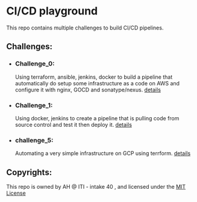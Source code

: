 # CI/CD playground

This repo contains multiple challenges to build CI/CD pipelines. 

## Challenges:

- ### Challenge_0: 
  Using terraform, ansible, jenkins, docker to build a pipeline that automatically do setup some infrastructure as a code on AWS and configure it with nginx, GOCD and sonatype/nexus. [details](challenge_0/README.md)

- ### Challenge_1:
  Using docker, jenkins to create a pipeline that is pulling code from source control and test it then deploy it. [details](challenge_1/README.md)
  
- ### challenge_5:
  Automating a very simple infrastructure on GCP using terrform.
  [details](challenge_5/README.md)
  
## Copyrights:
This repo is owned by AH @ ITI - intake 40 , and licensed under the [MIT License](LICENSE)
